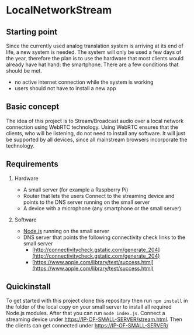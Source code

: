 # LocalNetworkStream

## Starting point

Since the currently used analog translation system is arriving at its end of life, a new system is needed. The system will only be used a few days of the year, therefore the plan is to use the hardware that most clients would already have hat hand: the smartphone. There are a few conditions that should be met.

* no active internet connection while the system is working
* users should not have to install a new app

## Basic concept

The idea of this project is to Stream/Broadcast audio over a local network connection using WebRTC technology.
Using WebRTC ensures that the clients, who will be listening, do not need to install any software. 
It will just be supported by all devices, since all mainstream browsers incorporate the technology.

## Requirements

1. Hardware
    * A small server (for example a Raspberry Pi)
    * Router that lets the users Connect to the streaming device and points to the DNS server running on the small server
    * A device with a microphone (any smartphone or the small server)

2. Software
    * [Node.js](https://nodejs.org/ "Node.js Homepage") running on the small server 
    * DNS server that points the following connectivity check links to the small server
      * [http://connectivitycheck.gstatic.com/generate_204](http://connectivitycheck.gstatic.com/generate_204)
      * [https://www.apple.com/library/test/success.html](https://www.apple.com/library/test/success.html)

## Quickinstall

To get started with this project clone this repository then run `npm install` in the folder of the local copy on your small server to install all required Node.js modules. After that you can run `node index.js`. Connect a streaming device under [https://IP-OF-SMALL-SERVER/stream.html](). Then the clients can get connected under [https://IP-OF-SMALL-SERVER/]()
